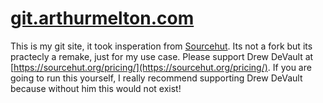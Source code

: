 # [git.arthurmelton.com](git.arthurmelton.com)

This is my git site, it took insperation from [Sourcehut](https://sourcehut.org/).
Its not a fork but its practecly a remake, just for my use case. Please support
Drew DeVault at [https://sourcehut.org/pricing/](https://sourcehut.org/pricing/).
If you are going to run this yourself, I really recommend supporting Drew DeVault
because without him this would not exist!

